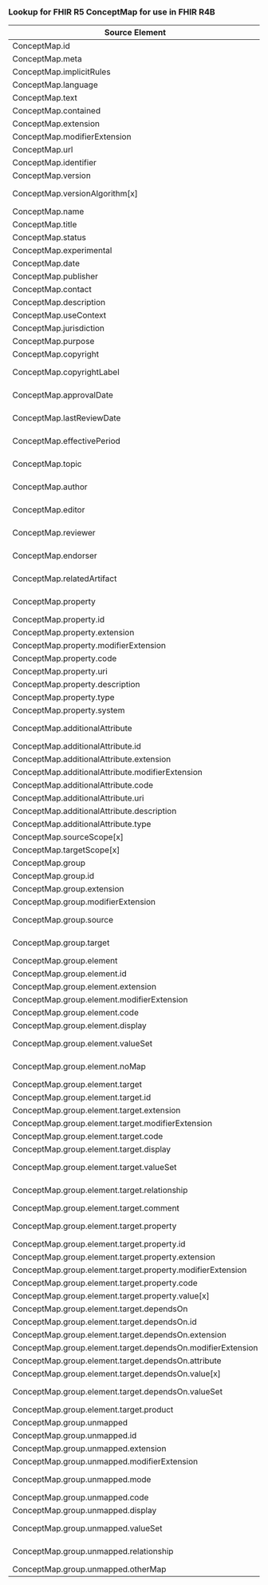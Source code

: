 ### Lookup for FHIR R5 ConceptMap for use in FHIR R4B

| Source Element | Usage | Target |
| -------------- | ----- | ------ |
| ConceptMap.id | UseElementRenamed | ConceptMap.id |
| ConceptMap.meta | UseElementRenamed | ConceptMap.meta |
| ConceptMap.implicitRules | UseElementRenamed | ConceptMap.implicitRules |
| ConceptMap.language | UseElementRenamed | ConceptMap.language |
| ConceptMap.text | UseElementRenamed | ConceptMap.text |
| ConceptMap.contained | UseElementRenamed | ConceptMap.contained |
| ConceptMap.extension | UseElementRenamed | ConceptMap.extension |
| ConceptMap.modifierExtension | UseElementRenamed | ConceptMap.modifierExtension |
| ConceptMap.url | UseElementRenamed | ConceptMap.url |
| ConceptMap.identifier | UseElementRenamed | ConceptMap.identifier |
| ConceptMap.version | UseElementRenamed | ConceptMap.version |
| ConceptMap.versionAlgorithm[x] | UseExtension | http://hl7.org/fhir/5.0/StructureDefinition/extension-ConceptMap.versionAlgorithm |
| ConceptMap.name | UseElementRenamed | ConceptMap.name |
| ConceptMap.title | UseElementRenamed | ConceptMap.title |
| ConceptMap.status | UseElementRenamed | ConceptMap.status |
| ConceptMap.experimental | UseElementRenamed | ConceptMap.experimental |
| ConceptMap.date | UseElementRenamed | ConceptMap.date |
| ConceptMap.publisher | UseElementRenamed | ConceptMap.publisher |
| ConceptMap.contact | UseElementRenamed | ConceptMap.contact |
| ConceptMap.description | UseElementRenamed | ConceptMap.description |
| ConceptMap.useContext | UseElementRenamed | ConceptMap.useContext |
| ConceptMap.jurisdiction | UseElementRenamed | ConceptMap.jurisdiction |
| ConceptMap.purpose | UseElementRenamed | ConceptMap.purpose |
| ConceptMap.copyright | UseElementRenamed | ConceptMap.copyright |
| ConceptMap.copyrightLabel | UseExtension | http://hl7.org/fhir/5.0/StructureDefinition/extension-ConceptMap.copyrightLabel |
| ConceptMap.approvalDate | UseExtension | http://hl7.org/fhir/5.0/StructureDefinition/extension-ConceptMap.approvalDate |
| ConceptMap.lastReviewDate | UseExtension | http://hl7.org/fhir/5.0/StructureDefinition/extension-ConceptMap.lastReviewDate |
| ConceptMap.effectivePeriod | UseExtension | http://hl7.org/fhir/5.0/StructureDefinition/extension-ConceptMap.effectivePeriod |
| ConceptMap.topic | UseExtension | http://hl7.org/fhir/5.0/StructureDefinition/extension-ConceptMap.topic |
| ConceptMap.author | UseExtension | http://hl7.org/fhir/5.0/StructureDefinition/extension-ConceptMap.author |
| ConceptMap.editor | UseExtension | http://hl7.org/fhir/5.0/StructureDefinition/extension-ConceptMap.editor |
| ConceptMap.reviewer | UseExtension | http://hl7.org/fhir/5.0/StructureDefinition/extension-ConceptMap.reviewer |
| ConceptMap.endorser | UseExtension | http://hl7.org/fhir/5.0/StructureDefinition/extension-ConceptMap.endorser |
| ConceptMap.relatedArtifact | UseExtension | http://hl7.org/fhir/5.0/StructureDefinition/extension-ConceptMap.relatedArtifact |
| ConceptMap.property | UseExtension | http://hl7.org/fhir/5.0/StructureDefinition/extension-ConceptMap.property |
| ConceptMap.property.id | UseExtensionFromAncestor | - |
| ConceptMap.property.extension | UseExtensionFromAncestor | - |
| ConceptMap.property.modifierExtension | UseExtensionFromAncestor | - |
| ConceptMap.property.code | UseExtensionFromAncestor | - |
| ConceptMap.property.uri | UseExtensionFromAncestor | - |
| ConceptMap.property.description | UseExtensionFromAncestor | - |
| ConceptMap.property.type | UseExtensionFromAncestor | - |
| ConceptMap.property.system | UseExtensionFromAncestor | - |
| ConceptMap.additionalAttribute | UseExtension | http://hl7.org/fhir/5.0/StructureDefinition/extension-ConceptMap.additionalAttribute |
| ConceptMap.additionalAttribute.id | UseExtensionFromAncestor | - |
| ConceptMap.additionalAttribute.extension | UseExtensionFromAncestor | - |
| ConceptMap.additionalAttribute.modifierExtension | UseExtensionFromAncestor | - |
| ConceptMap.additionalAttribute.code | UseExtensionFromAncestor | - |
| ConceptMap.additionalAttribute.uri | UseExtensionFromAncestor | - |
| ConceptMap.additionalAttribute.description | UseExtensionFromAncestor | - |
| ConceptMap.additionalAttribute.type | UseExtensionFromAncestor | - |
| ConceptMap.sourceScope[x] | UseElementRenamed | ConceptMap.source[x] |
| ConceptMap.targetScope[x] | UseElementRenamed | ConceptMap.target[x] |
| ConceptMap.group | UseElementRenamed | ConceptMap.group |
| ConceptMap.group.id | UseElementRenamed | ConceptMap.group.id |
| ConceptMap.group.extension | UseElementRenamed | ConceptMap.group.extension |
| ConceptMap.group.modifierExtension | UseElementRenamed | ConceptMap.group.modifierExtension |
| ConceptMap.group.source | UseExtension | http://hl7.org/fhir/5.0/StructureDefinition/extension-ConceptMap.group.source |
| ConceptMap.group.target | UseExtension | http://hl7.org/fhir/5.0/StructureDefinition/extension-ConceptMap.group.target |
| ConceptMap.group.element | UseElementRenamed | ConceptMap.group.element |
| ConceptMap.group.element.id | UseElementRenamed | ConceptMap.group.element.id |
| ConceptMap.group.element.extension | UseElementRenamed | ConceptMap.group.element.extension |
| ConceptMap.group.element.modifierExtension | UseElementRenamed | ConceptMap.group.element.modifierExtension |
| ConceptMap.group.element.code | UseElementRenamed | ConceptMap.group.element.code |
| ConceptMap.group.element.display | UseElementRenamed | ConceptMap.group.element.display |
| ConceptMap.group.element.valueSet | UseExtension | http://hl7.org/fhir/5.0/StructureDefinition/extension-ConceptMap.group.element.valueSet |
| ConceptMap.group.element.noMap | UseExtension | http://hl7.org/fhir/5.0/StructureDefinition/extension-ConceptMap.group.element.noMap |
| ConceptMap.group.element.target | UseElementRenamed | ConceptMap.group.element.target |
| ConceptMap.group.element.target.id | UseElementRenamed | ConceptMap.group.element.target.id |
| ConceptMap.group.element.target.extension | UseElementRenamed | ConceptMap.group.element.target.extension |
| ConceptMap.group.element.target.modifierExtension | UseElementRenamed | ConceptMap.group.element.target.modifierExtension |
| ConceptMap.group.element.target.code | UseElementRenamed | ConceptMap.group.element.target.code |
| ConceptMap.group.element.target.display | UseElementRenamed | ConceptMap.group.element.target.display |
| ConceptMap.group.element.target.valueSet | UseExtension | http://hl7.org/fhir/5.0/StructureDefinition/extension-ConceptMap.group.element.target.valueSet |
| ConceptMap.group.element.target.relationship | UseExtension | http://hl7.org/fhir/5.0/StructureDefinition/extension-ConceptMap.group.element.target.relationship |
| ConceptMap.group.element.target.comment | UseElementRenamed | ConceptMap.group.element.target.comment |
| ConceptMap.group.element.target.property | UseExtension | http://hl7.org/fhir/5.0/StructureDefinition/extension-ConceptMap.group.element.target.property |
| ConceptMap.group.element.target.property.id | UseExtensionFromAncestor | - |
| ConceptMap.group.element.target.property.extension | UseExtensionFromAncestor | - |
| ConceptMap.group.element.target.property.modifierExtension | UseExtensionFromAncestor | - |
| ConceptMap.group.element.target.property.code | UseExtensionFromAncestor | - |
| ConceptMap.group.element.target.property.value[x] | UseExtensionFromAncestor | - |
| ConceptMap.group.element.target.dependsOn | UseElementRenamed | ConceptMap.group.element.target.dependsOn |
| ConceptMap.group.element.target.dependsOn.id | UseElementRenamed | ConceptMap.group.element.target.dependsOn.id |
| ConceptMap.group.element.target.dependsOn.extension | UseElementRenamed | ConceptMap.group.element.target.dependsOn.extension |
| ConceptMap.group.element.target.dependsOn.modifierExtension | UseElementRenamed | ConceptMap.group.element.target.dependsOn.modifierExtension |
| ConceptMap.group.element.target.dependsOn.attribute | UseElementRenamed | ConceptMap.group.element.target.dependsOn.property |
| ConceptMap.group.element.target.dependsOn.value[x] | UseElementRenamed | ConceptMap.group.element.target.dependsOn.value |
| ConceptMap.group.element.target.dependsOn.valueSet | UseExtension | http://hl7.org/fhir/5.0/StructureDefinition/extension-ConceptMap.group.element.target.dependsOn.valueSet |
| ConceptMap.group.element.target.product | UseElementRenamed | ConceptMap.group.element.target.product |
| ConceptMap.group.unmapped | UseElementRenamed | ConceptMap.group.unmapped |
| ConceptMap.group.unmapped.id | UseElementRenamed | ConceptMap.group.unmapped.id |
| ConceptMap.group.unmapped.extension | UseElementRenamed | ConceptMap.group.unmapped.extension |
| ConceptMap.group.unmapped.modifierExtension | UseElementRenamed | ConceptMap.group.unmapped.modifierExtension |
| ConceptMap.group.unmapped.mode | UseExtension | http://hl7.org/fhir/5.0/StructureDefinition/extension-ConceptMap.group.unmapped.mode |
| ConceptMap.group.unmapped.code | UseElementRenamed | ConceptMap.group.unmapped.code |
| ConceptMap.group.unmapped.display | UseElementRenamed | ConceptMap.group.unmapped.display |
| ConceptMap.group.unmapped.valueSet | UseExtension | http://hl7.org/fhir/5.0/StructureDefinition/extension-ConceptMap.group.unmapped.valueSet |
| ConceptMap.group.unmapped.relationship | UseExtension | http://hl7.org/fhir/5.0/StructureDefinition/extension-ConceptMap.group.unmapped.relationship |
| ConceptMap.group.unmapped.otherMap | UseElementRenamed | ConceptMap.group.unmapped.url |
